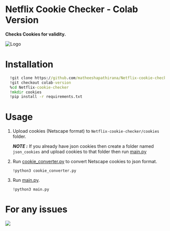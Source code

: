 
# Netflix Cookie Checker - Colab Version

**Checks Cookies for validity.**

![Logo](images/netflix_logo.jpg)


# Installation

```cmd
  !git clone https://github.com/matheeshapathirana/Netflix-cookie-checker.git
  !git checkout colab-version
  %cd Netflix-cookie-checker
  !mkdir cookies
  !pip install -r requirements.txt
```
# Usage

1. Upload cookies (Netscape format) to `Netflix-cookie-checker/cookies` folder.

   ***NOTE :*** If you already have json cookies then create a folder named `json_cookies` and upload cookies to that folder then run [main.py](https://github.com/matheeshapathirana/Netflix-cookie-checker/blob/0b04b55e3b1d9bdc35f955d926e794851280d4d0/main.py)
2. Run [cookie_converter.py](https://github.com/matheeshapathirana/Netflix-cookie-checker/blob/b82b684355a80e23f5648e6082090d9cd5332cc3/cookie_converter.py) to convert Netscape cookies to json format.

   `!python3 cookie_converter.py`
3. Run [main.py](https://github.com/matheeshapathirana/Netflix-cookie-checker/blob/0b04b55e3b1d9bdc35f955d926e794851280d4d0/main.py).

    `!python3 main.py`
# For any issues
<a href="https://discord.gg/RSCdKeKB5X"><img src="https://discord.com/api/guilds/1121457935822901278/widget.png?style=banner2"></a>
